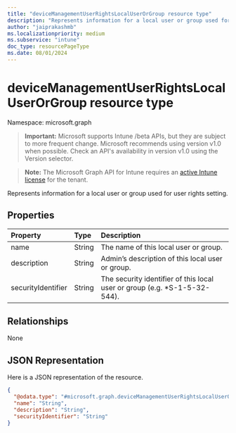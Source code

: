 ```yaml
---
title: "deviceManagementUserRightsLocalUserOrGroup resource type"
description: "Represents information for a local user or group used for user rights setting."
author: "jaiprakashmb"
ms.localizationpriority: medium
ms.subservice: "intune"
doc_type: resourcePageType
ms.date: 08/01/2024
---
```


# deviceManagementUserRightsLocalUserOrGroup resource type

Namespace: microsoft.graph

> **Important:** Microsoft supports Intune /beta APIs, but they are subject to more frequent change. Microsoft recommends using version v1.0 when possible. Check an API's availability in version v1.0 using the Version selector.

> **Note:** The Microsoft Graph API for Intune requires an [active Intune license](https://go.microsoft.com/fwlink/?linkid=839381) for the tenant.

Represents information for a local user or group used for user rights setting.

## Properties
|Property|Type|Description|
|:---|:---|:---|
|name|String|The name of this local user or group.|
|description|String|Admin’s description of this local user or group.|
|securityIdentifier|String|The security identifier of this local user or group (e.g. *S-1-5-32-544).|

## Relationships
None

## JSON Representation
Here is a JSON representation of the resource.
<!-- {
  "blockType": "resource",
  "@odata.type": "microsoft.graph.deviceManagementUserRightsLocalUserOrGroup"
}
-->
``` json
{
  "@odata.type": "#microsoft.graph.deviceManagementUserRightsLocalUserOrGroup",
  "name": "String",
  "description": "String",
  "securityIdentifier": "String"
}
```